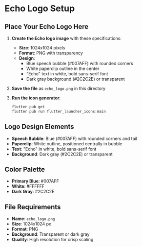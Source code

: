 # Echo Logo Setup

## Place Your Echo Logo Here

1. **Create the Echo logo image** with these specifications:
   - **Size**: 1024x1024 pixels
   - **Format**: PNG with transparency
   - **Design**: 
     - Blue speech bubble (#007AFF) with rounded corners
     - White paperclip outline in the center
     - "Echo" text in white, bold sans-serif font
     - Dark gray background (#2C2C2E) or transparent

2. **Save the file** as `echo_logo.png` in this directory

3. **Run the icon generator**:
   ```bash
   flutter pub get
   flutter pub run flutter_launcher_icons:main
   ```

## Logo Design Elements

- **Speech Bubble**: Blue (#007AFF) with rounded corners and tail
- **Paperclip**: White outline, positioned centrally in bubble
- **Text**: "Echo" in white, bold sans-serif font
- **Background**: Dark gray (#2C2C2E) or transparent

## Color Palette

- **Primary Blue**: #007AFF
- **White**: #FFFFFF  
- **Dark Gray**: #2C2C2E

## File Requirements

- **Name**: `echo_logo.png`
- **Size**: 1024x1024 px
- **Format**: PNG
- **Background**: Transparent or dark gray
- **Quality**: High resolution for crisp scaling
